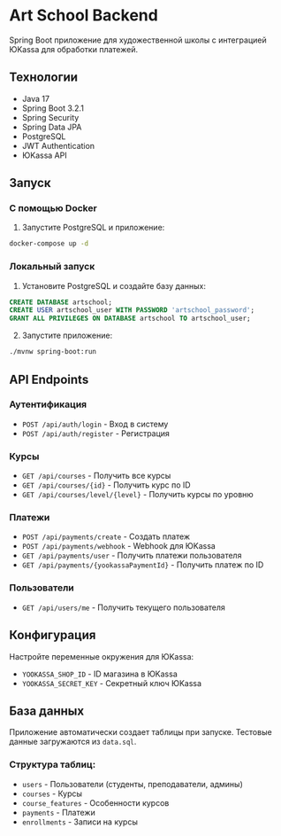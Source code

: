 # Art School Backend

Spring Boot приложение для художественной школы с интеграцией ЮKassa для обработки платежей.

## Технологии

- Java 17
- Spring Boot 3.2.1
- Spring Security
- Spring Data JPA
- PostgreSQL
- JWT Authentication
- ЮKassa API

## Запуск

### С помощью Docker

1. Запустите PostgreSQL и приложение:
```bash
docker-compose up -d
```

### Локальный запуск

1. Установите PostgreSQL и создайте базу данных:
```sql
CREATE DATABASE artschool;
CREATE USER artschool_user WITH PASSWORD 'artschool_password';
GRANT ALL PRIVILEGES ON DATABASE artschool TO artschool_user;
```

2. Запустите приложение:
```bash
./mvnw spring-boot:run
```

## API Endpoints

### Аутентификация
- `POST /api/auth/login` - Вход в систему
- `POST /api/auth/register` - Регистрация

### Курсы
- `GET /api/courses` - Получить все курсы
- `GET /api/courses/{id}` - Получить курс по ID
- `GET /api/courses/level/{level}` - Получить курсы по уровню

### Платежи
- `POST /api/payments/create` - Создать платеж
- `POST /api/payments/webhook` - Webhook для ЮKassa
- `GET /api/payments/user` - Получить платежи пользователя
- `GET /api/payments/{yookassaPaymentId}` - Получить платеж по ID

### Пользователи
- `GET /api/users/me` - Получить текущего пользователя

## Конфигурация

Настройте переменные окружения для ЮKassa:
- `YOOKASSA_SHOP_ID` - ID магазина в ЮKassa
- `YOOKASSA_SECRET_KEY` - Секретный ключ ЮKassa

## База данных

Приложение автоматически создает таблицы при запуске. Тестовые данные загружаются из `data.sql`.

### Структура таблиц:
- `users` - Пользователи (студенты, преподаватели, админы)
- `courses` - Курсы
- `course_features` - Особенности курсов
- `payments` - Платежи
- `enrollments` - Записи на курсы